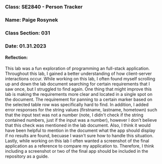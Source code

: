 ### Class: SE2840 - Person Tracker
### Name: Paige Rosynek
### Class Section: 031
### Date: 01.31.2023

#### **Reflection:**

This lab was a fun exploration of programming an full-stack application. Throughout this lab, I gained a better understanding of how client-server interactions occur. While working on this lab, I often found myself scrolling up and down the lab document searching for certain requirements that I saw once, but I struggled to find again. One thing that might improve this lab is making the requirements more clear and located in a single spot on the document. The requirement for panning to a certain marker based on the selected table row was specifically hard to find. In addition, I added error responses for the string values (firstname, lastname, hometown) such that the input text was not a number (note, I didn't check if the string contained numbers, just if the input was a number), however I don't believe that this check was mentioned in the lab document. Also, I think it would have been helpful to mention in the document what the app should display if no results are found, becuase I wasn't sure how to handle this situation. Lastly, while working on this lab I often wanted a screenshot of the final application as a reference to compare my application to. Therefore, I think including a screenshot or two of the final app should be included in the repository as a guide.